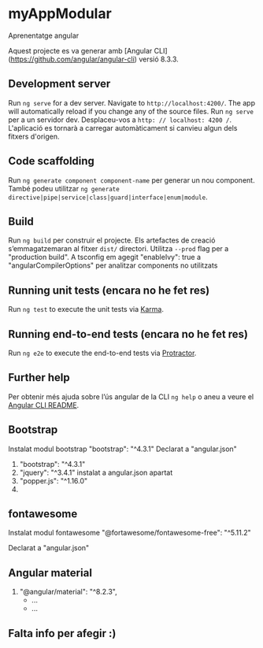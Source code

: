 # myAppModular
Aprenentatge angular

Aquest projecte es va generar amb [Angular CLI] (https://github.com/angular/angular-cli) versió 8.3.3.

## Development server

Run `ng serve` for a dev server. Navigate to `http://localhost:4200/`. The app will automatically reload if you change any of the source files.
Run `ng serve` per a un servidor dev. Desplaceu-vos a `http: // localhost: 4200 /`. L'aplicació es tornarà a carregar automàticament si canvieu algun dels fitxers d'origen.

## Code scaffolding

Run `ng generate component component-name` per generar un nou component. També podeu utilitzar `ng generate directive|pipe|service|class|guard|interface|enum|module`.

## Build

Run `ng build` per construir el projecte. Els artefactes de creació s’emmagatzemaran al fitxer `dist/` directori. Utilitza  `--prod` flag per a "production build".
A tsconfig em agegit "enableIvy": true a "angularCompilerOptions" per analitzar components no utilitzats

## Running unit tests (encara no he fet res)

Run `ng test` to execute the unit tests via [Karma](https://karma-runner.github.io).

## Running end-to-end tests (encara no he fet res)

Run `ng e2e` to execute the end-to-end tests via [Protractor](http://www.protractortest.org/).

## Further help

Per obtenir més ajuda sobre l’ús angular de la CLI `ng help` o aneu a veure el [Angular CLI README](https://github.com/angular/angular-cli/blob/master/README.md).

## Bootstrap 
Instalat modul bootstrap "bootstrap": "^4.3.1"
Declarat a "angular.json"

1. "bootstrap": "^4.3.1"  
2. "jquery": "^3.4.1"   instalat a angular.json apartat
3. "popper.js": "^1.16.0"
4. 

## fontawesome
Instalat modul fontawesome "@fortawesome/fontawesome-free": "^5.11.2"

Declarat a "angular.json"

## Angular material
1. "@angular/material": "^8.2.3",
   - ...
   - ...

## Falta info per afegir :)

